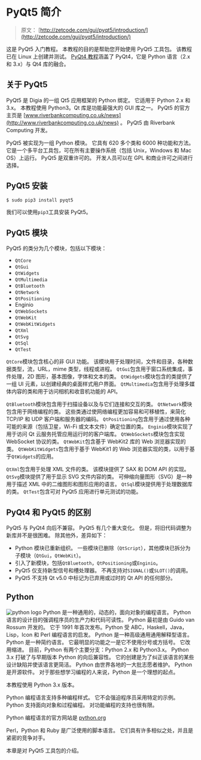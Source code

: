 # PyQt5 简介

> 原文： [http://zetcode.com/gui/pyqt5/introduction/](http://zetcode.com/gui/pyqt5/introduction/)

这是 PyQt5 入门教程。 本教程的目的是帮助您开始使用 PyQt5 工具包。 该教程已在 Linux 上创建并测试。 [PyQt4 教程](http://zetcode.com/gui/pyqt4/)涵盖了 PyQt4，它是 Python 语言（2.x 和 3.x）与 Qt4 库的融合。

## 关于 PyQt5

PyQt5 是 Digia 的一组 Qt5 应用框架的 Python 绑定。 它适用于 Python 2.x 和 3.x。 本教程使用 Python3。Qt 库是功能最强大的 GUI 库之一。 PyQt5 的官方主页是 [www.riverbankcomputing.co.uk/news](http://www.riverbankcomputing.co.uk/news) 。 PyQt5 由 Riverbank Computing 开发。

PyQt5 被实现为一组 Python 模块。 它具有 620 多个类和 6000 种功能和方法。 它是一个多平台工具包，可在所有主要操作系统（包括 Unix，Windows 和 Mac OS）上运行。 PyQt5 是双重许可的。 开发人员可以在 GPL 和商业许可之间进行选择。

## PyQt5 安装

```py
$ sudo pip3 install pyqt5

```

我们可以使用`pip3`工具安装 PyQt5。

## PyQt5 模块

PyQt5 的类分为几个模块，包括以下模块：

*   `QtCore`
*   `QtGui`
*   `QtWidgets`
*   `QtMultimedia`
*   `QtBluetooth`
*   `QtNetwork`
*   `QtPositioning`
*   Enginio
*   `QtWebSockets`
*   `QtWebKit`
*   `QtWebKitWidgets`
*   `QtXml`
*   `QtSvg`
*   `QtSql`
*   `QtTest`

`QtCore`模块包含核心的非 GUI 功能。 该模块用于处理时间，文件和目录，各种数据类型，流，URL，mime 类型，线程或进程。 `QtGui`包含用于窗口系统集成，事件处理，2D 图形，基本图像，字体和文本的类。 `QtWidgets`模块包含的类提供了一组 UI 元素，以创建经典的桌面样式用户界面。 `QtMultimedia`包含用于处理多媒体内容的类和用于访问相机和收音机功能的 API。

`QtBluetooth`模块包含用于扫描设备以及与它们连接和交互的类。 `QtNetwork`模块包含用于网络编程的类。 这些类通过使网络编程更加容易和可移植性，来简化 TCP/IP 和 UDP 客户端和服务器的编码。 `QtPositioning`包含用于通过使用各种可能的来源（包括卫星，Wi-Fi 或文本文件）确定位置的类。 `Enginio`模块实现了用于访问 Qt 云服务托管应用运行时的客户端库。 `QtWebSockets`模块包含实现 WebSocket 协议的类。 `QtWebKit`包含基于 WebKit2 库的 Web 浏览器实现的类。 `QtWebKitWidgets`包含用于基于 WebKit1 的 Web 浏览器实现的类，以用于基于`QtWidgets`的应用。

`QtXml`包含用于处理 XML 文件的类。 该模块提供了 SAX 和 DOM API 的实现。 `QtSvg`模块提供了用于显示 SVG 文件内容的类。 可伸缩向量图形（SVG）是一种用于描述 XML 中的二维图形和图形应用的语言。 `QtSql`模块提供用于处理数据库的类。 `QtTest`包含可对 PyQt5 应用进行单元测试的功能。

## PyQt4 和 PyQt5 的区别

PyQt5 与 PyQt4 向后不兼容。 PyQt5 有几个重大变化。 但是，将旧代码调整为新库并不是很困难。 除其他外，差异如下：

*   Python 模块已重新组织。 一些模块已删除（`QtScript`），其他模块已拆分为子模块（`QtGui`，`QtWebKit`）。
*   引入了新模块，包括`QtBluetooth`，`QtPositioning`或`Enginio`。
*   PyQt5 仅支持新型信号和槽处理器。 不再支持对`SIGNAL()`或`SLOT()`的调用。
*   PyQt5 不支持 Qt v5.0 中标记为已弃用或过时的 Qt API 的任何部分。

## Python

![python logo](img/bcc161b3a545fd24eb44bc8a4bb5d41d.jpg) Python 是一种通用的，动态的，面向对象的编程语言。 Python 语言的设计目的强调程序员的生产力和代码可读性。 Python 最初是由 Guido van Rossum 开发的。 它于 1991 年首次发布。Python 受 ABC，Haskell，Java，Lisp，Icon 和 Perl 编程语言的启发。 Python 是一种高级通用通用解释型语言。 Python 是一种简约语言。 它最明显的功能之一是它不使用分号或方括号。 它改用缩进。 目前，Python 有两个主要分支：Python 2.x 和 Python3.x。 Python 3.x 打破了与早期版本 Python 的向后兼容性。 它的创建是为了纠正该语言的某些设计缺陷并使该语言更简洁。 Python 由世界各地的一大批志愿者维护。 Python 是开源软件。 对于那些想学习编程的人来说，Python 是一个理想的起点。

本教程使用 Python 3.x 版本。

Python 编程语言支持多种编程样式。 它不会强迫程序员采用特定的示例。 Python 支持面向对象和过程编程。 对功能编程的支持也很有限。

Python 编程语言的官方网站是 [python.org](http://python.org)

Perl，Python 和 Ruby 是广泛使用的脚本语言。 它们具有许多相似之处，并且是紧密的竞争对手。

本章是对 PyQt5 工具包的介绍。
